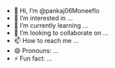 - 👋 Hi, I’m @pankaj06Moneeflo
- 👀 I’m interested in ...
- 🌱 I’m currently learning ...
- 💞️ I’m looking to collaborate on ...
- 📫 How to reach me ...
- 😄 Pronouns: ...
- ⚡ Fun fact: ...

<!---
pankaj06Moneeflo/pankaj06Moneeflo is a ✨ special ✨ repository because its `README.md` (this file) appears on your GitHub profile.
You can click the Preview link to take a look at your changes.
--->
